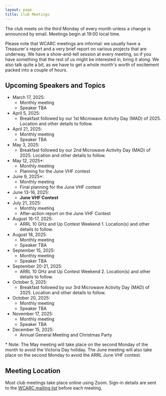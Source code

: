 ```yaml
---
layout: page
title: Club Meetings
---
```


The club meets on the third Monday of every month unless a change is
announced by email. Meetings begin at 19:00 local time.

Please note that WCARC meetings are informal: we usually have a
Treasurer's report and a very brief report on various projects that are
underway. We have a show-and-tell session at every meeting, so if you have
something that the rest of us might be interested in, bring it along. We also
talk quite a bit, as we have to get a whole month's worth of excitement packed
into a couple of hours.

## Upcoming Speakers and Topics

* March 17, 2025:
  * Monthly meeting
  * Speaker TBA
* April 5, 2025:
  * Breakfast followed by our 1st Microwave Activity Day (MAD) of 2025. Location and other details to follow.
* April 21, 2025:
  * Monthly meeting
  * Speaker TBA
* May 3, 2025:
  * Breakfast followed by our 2nd Microwave Activity Day (MAD) of 2025. Location and other details to follow.
* May 12, 2025\*:
  * Monthly meeting
  * Planning for the June VHF contest
* June 9, 2025\*:
  * Monthly meeting
  * Final planning for the June VHF contest
* June 13-16, 2025:
  * **June VHF Contest**
* July 21, 2025:
  * Monthly meeting
  * After-action report on the June VHF Contest
* August 16-17, 2025:
  * ARRL 10 GHz and Up Contest Weekend 1. Location(s) and other details to follow.
* August 18, 2025:
  * Monthly meeting
  * Speaker TBA
* September 15, 2025:
  * Monthly meeting
  * Speaker TBA
* September 20-21, 2025:
  * ARRL 10 GHz and Up Contest Weekend 2. Location(s) and other details to follow.
* October 5, 2025:
  * Breakfast followed by our 3rd Microwave Activity Day (MAD) of 2025.  Location and other details to follow.
* October 20, 2025:
  * Monthly meeting
  * Speaker TBA
* November 17, 2025:
  * Monthly meeting
  * Speaker TBA
* December 15, 2025:
  * Annual General Meeting and Christmas Party

\* Note: The May meeting will take place on the second Monday of the
month to avoid the Victoria Day holiday. The June meeting will also take
place on the second Monday to avoid the ARRL June VHF contest.

## Meeting Location

Most club meetings take place online using Zoom. Sign-in details are
sent to the [WCARC mailing list](https://groups.io/g/wcclist/topics) before each
meeting.
